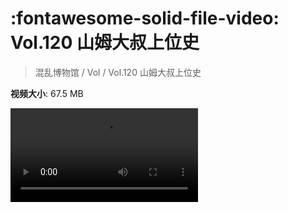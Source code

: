 # :fontawesome-solid-file-video: Vol.120 山姆大叔上位史

> 混乱博物馆 / Vol / Vol.120 山姆大叔上位史

**视频大小**: 67.5 MB

<div class="video"><video src="https://file.hsyhx.top/archive/混乱博物馆/Vol/120.mp4" controls preload>🤔 您的浏览器不支持 video 标签</video></div>
